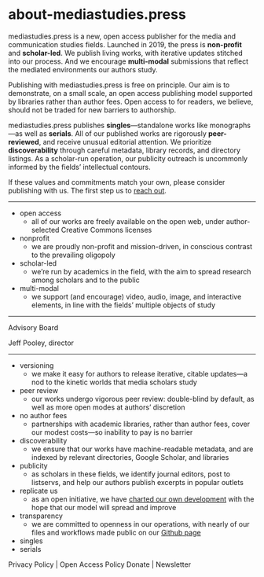 # about-mediastudies.press

mediastudies.press is a new, open access publisher for the media and communication studies fields. Launched in 2019, the press is **non-profit** and **scholar-led**. We publish living works, with iterative updates stitched into our process. And we encourage **multi-modal** submissions that reflect the mediated environments our authors study. 

Publishing with mediastudies.press is free on principle. Our aim is to demonstrate, on a small scale, an open access publishing model supported by libraries rather than author fees. Open access to for readers, we believe, should not be traded for new barriers to authorship. 

mediastudies.press publishes **singles**—standalone works like monographs—as well as **serials**. All of our published works are rigorously **peer-reviewed**, and receive unusual editorial attention. We prioritize **discoverability** through careful metadata, library records, and directory listings. As a scholar-run operation, our publicity outreach is uncommonly informed by the fields’ intellectual contours. 

If these values and commitments match your own, please consider publishing with us. The first step us to [reach out](/submit). 

***

* open access
	* all of our works are freely available on the open web, under author-selected Creative Commons licenses
* nonprofit
	* we are proudly non-profit and mission-driven, in conscious contrast to the prevailing oligopoly
* scholar-led
	* we’re run by academics in the field, with the aim to spread research among scholars and to the public 
* multi-modal
	* we support (and encourage) video, audio, image, and interactive elements, in line with the fields’ multiple objects of study


*** 

Advisory Board

Jeff Pooley, director


***

* versioning
	* we make it easy for authors to release iterative, citable updates—a nod to the kinetic worlds that media scholars study
* peer review 
	* our works undergo vigorous peer review: double-blind by default, as well as more open modes at authors’ discretion 
* no author fees
	* partnerships with academic libraries, rather than author fees, cover our modest costs—so inability to pay is no barrier
* discoverability 
	* we ensure that our works have machine-readable metadata, and are indexed by relevant directories, Google Scholar, and libraries 
* publicity
	* as scholars in these fields, we identify journal editors, post to listservs, and help our authors publish excerpts in popular outlets
* replicate us
	* as an open initiative, we have [charted our own development](/replicate-us) with the hope that our model will spread and improve
* transparency 
	* we are committed to openness in our operations, with nearly of our files and workflows made public on our [Github page](https://github.com/mediastudiespress)
* singles
* serials


Privacy Policy | Open Access Policy
Donate | Newsletter